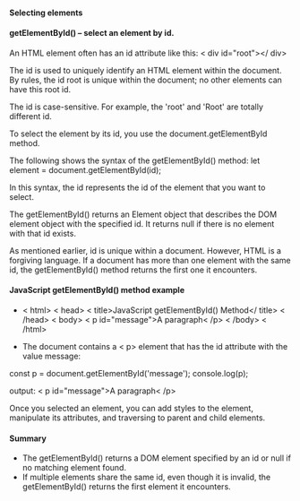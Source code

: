 #### Selecting elements

#### getElementById() – select an element by id.
An HTML element often has an id attribute like this:
< div id="root"></ div>

The id is used to uniquely identify an HTML element within the document. By rules, the id root is unique within the document; no other elements can have this root id.

The id is case-sensitive. For example, the 'root' and 'Root' are totally different id.

To select the element by its id, you use the document.getElementById method.

The following shows the syntax of the getElementById() method:
let element = document.getElementById(id);

In this syntax, the id represents the id of the element that you want to select.

The getElementById() returns an Element object that describes the DOM element object with the specified id. It returns null if there is no element with that id exists.

As mentioned earlier, id is unique within a document. However, HTML is a forgiving language. If a document has more than one element with the same id, the getElementById() method returns the first one it encounters.

#### JavaScript getElementById() method example

- < html>
    < head>
        < title>JavaScript getElementById() Method</ title>
    < /head>
    < body>
        < p id="message">A paragraph< /p>
    < /body>
< /html>

- The document contains a < p> element that has the id attribute with the value message:

const p = document.getElementById('message');
console.log(p);

output: < p id="message">A paragraph< /p>

Once you selected an element, you can add styles to the element, manipulate its attributes, and traversing to parent and child elements.

#### Summary 

- The getElementById() returns a DOM element specified by an id or null if no matching element found.
- If multiple elements share the same id, even though it is invalid, the getElementById() returns the first element it encounters.